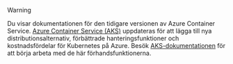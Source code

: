 > [!WARNING]
> Du visar dokumentationen för den tidigare versionen av Azure Container Service. [Azure Container Service (AKS)](../articles/aks/intro-kubernetes.md) uppdateras för att lägga till nya distributionsalternativ, förbättrade hanteringsfunktioner och kostnadsfördelar för Kubernetes på Azure. Besök [AKS-dokumentationen](../articles/aks/intro-kubernetes.md) för att börja arbeta med de här förhandsfunktionerna.   
>
>
